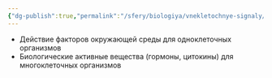 ```yaml
---
{"dg-publish":true,"permalink":"/sfery/biologiya/vnekletochnye-signaly/","tags":["Общаябиология"]}
---
```


- Действие факторов окружающей среды для одноклеточных организмов
- Биологические активные вещества (гормоны, цитокины) для многоклеточных организмов
